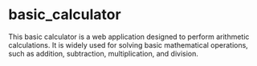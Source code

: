 # basic_calculator
This basic calculator is a web application designed to perform arithmetic calculations. It is widely used for solving basic mathematical operations, such as addition, subtraction, multiplication, and division.
